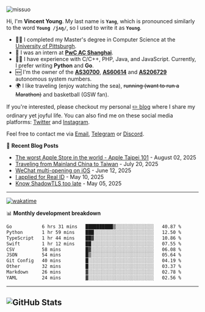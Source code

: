 <p align="left"> <img src="https://komarev.com/ghpvc/?username=missuo&label=Profile%20views&color=0e75b6&style=flat" alt="missuo" /> </p>

Hi, I'm **Vincent Young**. My last name is **`Yang`**, which is pronounced similarly to the word **`Young /jʌŋ/`**, so I used to write it as **`Young`**.

- 👨‍🎓 I completed my Master's degree in Computer Science at the [University of Pittsburgh](https://www.pitt.edu).
- 💼 I was an intern at **[PwC AC Shanghai](https://www.linkedin.com/company/pwc-ac-shanghai/)**.
- 👨‍💻 I have experience with C/C++, PHP, Java, and JavaScript. Currently, I prefer writing **Python** and **Go**.
- 🆕 I'm the owner of the **[AS30700](https://bgp.tools/as/30700)**, **[AS60614](https://bgp.tools/as/60614)** and **[AS206729](https://bgp.tools/as/206729)** autonomous system numbers.
- 🌍 I like traveling (enjoy watching the sea), ~~running (want to run a Marathon)~~ and basketball (GSW fan).

If you're interested, please checkout my personal [✏️ blog](https://missuo.me/) where I share my ordinary yet joyful life. You can also find me on these social media platforms: [Twitter](https://twitter.com/m1ssuo) and [Instagram](https://www.instagram.com/missuo.me).

Feel free to contact me via [Email](mailto:me@owo.nz), [Telegram](https://t.me/missuo) or [Discord](https://discordapp.com/users/missuo#7448).

📝 **Recent Blog Posts**
- [The worst Apple Store in the world - Apple Taipei 101](https://missuo.me/posts/taipei-101-apple-store/) - August 02, 2025
- [Traveling from Mainland China to Taiwan](https://missuo.me/posts/china-to-taiwan/) - July 20, 2025
- [WeChat multi-opening on iOS](https://missuo.me/posts/wechat-ios-multi-open/) - June 12, 2025
- [I applied for Real ID](https://missuo.me/posts/real-id/) - May 10, 2025
- [Know ShadowTLS too late](https://missuo.me/posts/shadowtls/) - May 05, 2025

-------

[![wakatime](https://wakatime.com/badge/user/c13cd961-40ca-417a-afb6-1f9ea8ac295c.svg)](https://wakatime.com/@missuo)

📊 **Monthly development breakdown**
<!--START_SECTION:waka-->

```txt
Go           6 hrs 31 mins   ██████████▒░░░░░░░░░░░░░░   40.87 %
Python       1 hr 59 mins    ███░░░░░░░░░░░░░░░░░░░░░░   12.50 %
TypeScript   1 hr 44 mins    ██▓░░░░░░░░░░░░░░░░░░░░░░   10.86 %
Swift        1 hr 12 mins    ██░░░░░░░░░░░░░░░░░░░░░░░   07.55 %
CSV          58 mins         █▓░░░░░░░░░░░░░░░░░░░░░░░   06.08 %
JSON         54 mins         █▒░░░░░░░░░░░░░░░░░░░░░░░   05.64 %
Git Config   40 mins         █░░░░░░░░░░░░░░░░░░░░░░░░   04.19 %
Other        32 mins         █░░░░░░░░░░░░░░░░░░░░░░░░   03.37 %
Markdown     26 mins         ▓░░░░░░░░░░░░░░░░░░░░░░░░   02.78 %
YAML         24 mins         ▓░░░░░░░░░░░░░░░░░░░░░░░░   02.56 %
```

<!--END_SECTION:waka-->

-------

![GitHub Stats](https://github-readme-stats-opal-alpha-76.vercel.app/api?username=missuo&show_icons=true&theme=transparent)
-------

